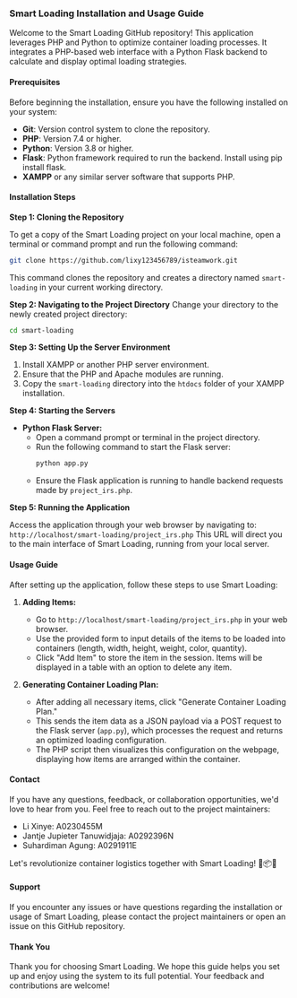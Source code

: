 ### Smart Loading Installation and Usage Guide

Welcome to the Smart Loading GitHub repository! This application leverages PHP and Python to optimize container loading processes. It integrates a PHP-based web interface with a Python Flask backend to calculate and display optimal loading strategies.

#### Prerequisites
Before beginning the installation, ensure you have the following installed on your system:
- **Git**: Version control system to clone the repository.
- **PHP**: Version 7.4 or higher.
- **Python**: Version 3.8 or higher.
- **Flask**: Python framework required to run the backend. Install using pip install flask.
- **XAMPP** or any similar server software that supports PHP.

#### Installation Steps

**Step 1: Cloning the Repository**

To get a copy of the Smart Loading project on your local machine, open a terminal or command prompt and run the following command:

```sh
git clone https://github.com/lixy123456789/isteamwork.git
```

This command clones the repository and creates a directory named `smart-loading` in your current working directory.

**Step 2: Navigating to the Project Directory**
Change your directory to the newly created project directory:

```sh
cd smart-loading
```

**Step 3: Setting Up the Server Environment**
1. Install XAMPP or another PHP server environment.
2. Ensure that the PHP and Apache modules are running.
3. Copy the `smart-loading` directory into the `htdocs` folder of your XAMPP installation.

**Step 4: Starting the Servers**

- **Python Flask Server:**
  - Open a command prompt or terminal in the project directory.
  - Run the following command to start the Flask server:
    ```sh
    python app.py
    ```
  - Ensure the Flask application is running to handle backend requests made by `project_irs.php`.

**Step 5: Running the Application**

Access the application through your web browser by navigating to:
`http://localhost/smart-loading/project_irs.php`
This URL will direct you to the main interface of Smart Loading, running from your local server.


#### Usage Guide
After setting up the application, follow these steps to use Smart Loading:

1. **Adding Items:**
   - Go to `http://localhost/smart-loading/project_irs.php` in your web browser.
   - Use the provided form to input details of the items to be loaded into containers (length, width, height, weight, color, quantity).
   - Click "Add Item" to store the item in the session. Items will be displayed in a table with an option to delete any item.

2. **Generating Container Loading Plan:**
   - After adding all necessary items, click "Generate Container Loading Plan."
   - This sends the item data as a JSON payload via a POST request to the Flask server (`app.py`), which processes the request and returns an optimized loading configuration.
   - The PHP script then visualizes this configuration on the webpage, displaying how items are arranged within the container.

#### Contact
If you have any questions, feedback, or collaboration opportunities, we'd love to hear from you. Feel free to reach out to the project maintainers:

   - Li Xinye: A0230455M
   - Jantje Jupieter Tanuwidjaja: A0292396N
   - Suhardiman Agung: A0291911E
  
Let's revolutionize container logistics together with Smart Loading! 🚢📦🌟

#### Support
If you encounter any issues or have questions regarding the installation or usage of Smart Loading, please contact the project maintainers or open an issue on this GitHub repository.

#### Thank You
Thank you for choosing Smart Loading. We hope this guide helps you set up and enjoy using the system to its full potential. Your feedback and contributions are welcome!